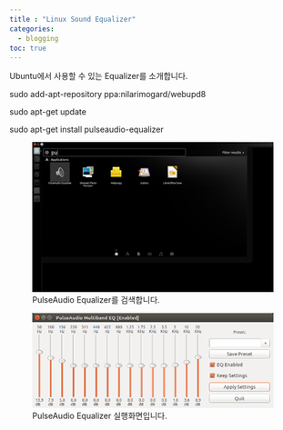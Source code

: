 ```yaml
---
title : "Linux Sound Equalizer"
categories:
  - blogging
toc: true
---
```

Ubuntu에서 사용할 수 있는 Equalizer를 소개합니다.



sudo add-apt-repository ppa:nilarimogard/webupd8

sudo apt-get update

sudo apt-get install pulseaudio-equalizer

<figure>
  <img src="/assets/images/2018-10-06-Linux_Equalizer/search.png">
  <figcaption>PulseAudio Equalizer를 검색합니다.</figcaption>
</figure>

<figure>
  <img src="/assets/images/2018-10-06-Linux_Equalizer/pulseaudio.png">
  <figcaption>PulseAudio Equalizer 실행화면입니다.</figcaption>
</figure>

